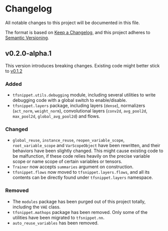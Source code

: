 # Changelog
All notable changes to this project will be documented in this file.

The format is based on [Keep a Changelog](https://keepachangelog.com/en/1.0.0/),
and this project adheres to [Semantic Versioning](https://semver.org/spec/v2.0.0.html).

## v0.2.0-alpha.1
This version introduces breaking changes. Existing code might better stick to [v0.1.2](https://github.com/haowen-xu/tfsnippet/tree/v0.1.2)

### Added
- `tfsnippet.utils.debugging` module, including several utilities to write debugging code with a global switch to enable/disable.
- `tfsnippet.layers` package, including layers (`dense`), normalizers (`act_norm`, `weight_norm`), convolutional layers (`conv2d`, `avg_pool2d`, `max_pool2d`, `global_avg_pool2d`) and flows.

### Changed
- `global_reuse`, `instance_reuse`, `reopen_variable_scope`, `root_variable_scope` and `VarScopeObject` have been rewritten, and their behaviors have been slightly changed.  This might cause existing code to be malfunction, if these code relies heavily on the precise variable scope or name scope of certain variables or tensors.
- `Trainer` now accepts `summaries` argument on construction.
- `tfsnippet.flows` now moved to `tfsnippet.layers.flows`, and all its contents
  can be directly found under `tfsnippet.layers` namespace.

### Removed
- The `modules` package has been purged out of this project totally, including the `VAE` class.
- `tfsnippet.mathops` package has been removed.  Only some of the utilities have been migrated to `tfsnippet.nn`.
- `auto_reuse_variables` has been removed.
